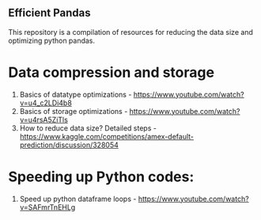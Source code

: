 ## Efficient Pandas
This repository is a compilation of resources for reducing the data size and optimizing python pandas.

# Data compression and storage
1. Basics of datatype optimizations - https://www.youtube.com/watch?v=u4_c2LDi4b8
2. Basics of storage optimizations - https://www.youtube.com/watch?v=u4rsA5ZiTls
3. How to reduce data size? Detailed steps - https://www.kaggle.com/competitions/amex-default-prediction/discussion/328054

# Speeding up Python codes:
1. Speed up python dataframe loops - https://www.youtube.com/watch?v=SAFmrTnEHLg

